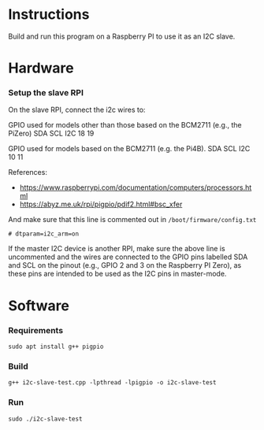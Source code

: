 # Instructions
Build and run this program on a Raspberry PI to use it as an I2C slave.

# Hardware
### Setup the slave RPI
On the slave RPI, connect the i2c wires to:

GPIO used for models other than those based on the BCM2711 (e.g., the PiZero)
	SDA	SCL
I2C	18	19

GPIO used for models based on the BCM2711 (e.g. the Pi4B).
	SDA	SCL
I2C	10	11

References:
- https://www.raspberrypi.com/documentation/computers/processors.html
- https://abyz.me.uk/rpi/pigpio/pdif2.html#bsc_xfer

And make sure that this line is commented out in `/boot/firmware/config.txt`
```
# dtparam=i2c_arm=on
```

If the master I2C device is another RPI, make sure the above line is uncommented and the wires are connected to the GPIO pins labelled SDA and SCL on the pinout (e.g., GPIO 2 and 3 on the Raspberry PI Zero), as these pins are intended to be used as the I2C pins in master-mode.

# Software
### Requirements
```
sudo apt install g++ pigpio
```

### Build
```
g++ i2c-slave-test.cpp -lpthread -lpigpio -o i2c-slave-test
```

### Run
```
sudo ./i2c-slave-test
```
